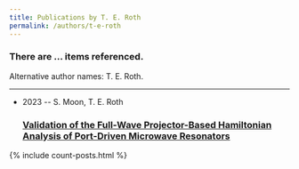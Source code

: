 ```yaml
---
title: Publications by T. E. Roth
permalink: /authors/t-e-roth
---
```


<h3 id="number-posts">There are ... items referenced.</h3>
<p id='info-authors'>Alternative author names: T. E. Roth.</p>
<hr />
<ul class="post-list">
<li><span class='post-meta'>2023 -- S. Moon, T. E. Roth</span><h3><a class='post-link' href="{{ site.baseurl }}/validation-of-the-full-wave-projector-based-hamiltonian-analysis-of-port-driven-microwave-resonators">Validation of the Full-Wave Projector-Based Hamiltonian Analysis of Port-Driven Microwave Resonators</a></h3></li>

</ul>
{% include count-posts.html %}
